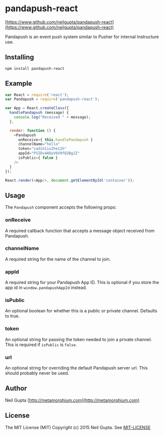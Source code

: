 # pandapush-react

[https://www.github.com/neilgupta/pandapush-react](https://www.github.com/neilgupta/pandapush-react)

Pandapush is an event push system similar to Pusher for internal Instructure use.

## Installing

```
npm install pandapush-react
```

## Example

```javascript
var React = require('react');
var Pandapush = require('pandapush-react');

var App = React.createClass({
  handlePandapush (message) {
    console.log("Received " + message);
  },

  render: function () {
    <Pandapush 
      onReceive={ this.handlePandapush } 
      channelName="hello"
      token="sadih1iu2he12h"
      appId="PSIDv4ADyV6V9fQ2BgJZ"
      isPublic={ false }
    />
  }
});

React.render(<App/>, document.getElementById('container'));
```

## Usage

The `Pandapush` component accepts the following props:

### onReceive

A required callback function that accepts a message object received from Pandapush.

### channelName

A required string for the name of the channel to join.

### appId

A required string for your Pandapush App ID. This is optional if you store the app id in `window.pandapushAppId` instead.

### isPublic

An optional boolean for whether this is a public or private channel. Defaults to true.

### token

An optional string for passing the token needed to join a private channel. This is required if `isPublic` is `false`.

### url

An optional string for overriding the default Pandapush server url. This should probably never be used.

## Author

Neil Gupta [http://metamorphium.com](http://metamorphium.com)

## License

The MIT License (MIT) Copyright (c) 2015 Neil Gupta. See [MIT-LICENSE](https://raw.github.com/neilgupta/pandapush-react/master/MIT-LICENSE)
